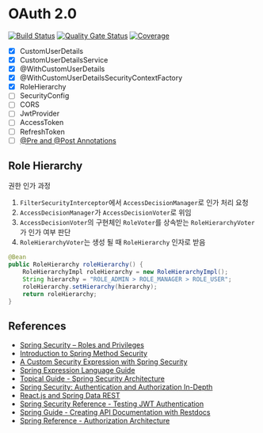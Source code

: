 # OAuth 2.0

[![Build Status](https://app.travis-ci.com/safecornerscoffee/spring-boot-oauth2.svg?branch=master)](https://app.travis-ci.com/safecornerscoffee/spring-boot-oauth2)
[![Quality Gate Status](https://sonarcloud.io/api/project_badges/measure?project=safecornerscoffee_spring-boot-oauth2&metric=alert_status)](https://sonarcloud.io/dashboard?id=safecornerscoffee_spring-boot-oauth2)
[![Coverage](https://sonarcloud.io/api/project_badges/measure?project=safecornerscoffee_spring-boot-oauth2&metric=coverage)](https://sonarcloud.io/dashboard?id=safecornerscoffee_spring-boot-oauth2)

- [x] CustomUserDetails
- [x] CustomUserDetailsService
- [x] @WithCustomUserDetails
- [x] @WithCustomUserDetailsSecurityContextFactory
- [x] RoleHierarchy
- [ ] SecurityConfig
- [ ] CORS
- [ ] JwtProvider
- [ ] AccessToken
- [ ] RefreshToken
- [ ] [@Pre and @Post Annotations](https://docs.spring.io/spring-security/site/docs/current/reference/html5/#el-pre-post-annotations)

## Role Hierarchy
권한 인가 과정
1. `FilterSecurityInterceptor`에서 `AccessDecisionManager`로 인가 처리 요청
2. `AccessDecisionManager`가 `AccessDecisionVoter`로 위임
3. `AccessDecisionVoter`의 구현체인 `RoleVoter`를 상속받는 `RoleHierarchyVoter`가 인가 여부 판단
4. `RoleHierarchyVoter`는 생성 될 때 `RoleHierarchy` 인자로 받음

```java
@Bean
public RoleHierarchy roleHierarchy() {
    RoleHierarchyImpl roleHierarchy = new RoleHierarchyImpl();
    String hierarchy = "ROLE_ADMIN > ROLE_MANAGER > ROLE_USER";
    roleHierarchy.setHierarchy(hierarchy);
    return roleHierarchy;
}
```


## References

- [Spring Security – Roles and Privileges](https://www.baeldung.com/role-and-privilege-for-spring-security-registration)
- [Introduction to Spring Method Security](https://www.baeldung.com/spring-security-method-security)
- [A Custom Security Expression with Spring Security](https://www.baeldung.com/spring-security-create-new-custom-security-expression)
- [Spring Expression Language Guide](https://www.baeldung.com/spring-expression-language)
- [Topical Guide - Spring Security Architecture](https://spring.io/guides/topicals/spring-security-architecture)
- [Spring Security: Authentication and Authorization In-Depth](https://www.marcobehler.com/guides/spring-security)
- [React.js and Spring Data REST](https://spring.io/guides/tutorials/react-and-spring-data-rest/)
- [Spring Security Reference - Testing JWT Authentication](https://docs.spring.io/spring-security/site/docs/current/reference/html5/#testing-jwt)
- [Spring Guide - Creating API Documentation with Restdocs](https://spring.io/guides/gs/testing-restdocs/)
- [Spring Reference - Authorization Architecture](https://docs.spring.io/spring-security/site/docs/current/reference/html5/#authz-arch)